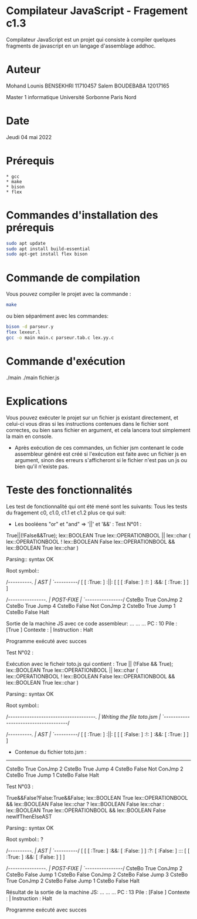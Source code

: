 # Compilateur JavaScript - Fragement c1.3
Compilateur JavaScript est un projet qui consiste à compiler quelques fragments de javascript en un langage d'assemblage addhoc.

# Auteur
Mohand Lounis BENSEKHRI     11710457
Salem BOUDEBABA             12017165
		
Master 1 informatique 
Université Sorbonne Paris Nord

# Date
Jeudi 04 mai 2022

# Prérequis
    * gcc
    * make
    * bison
    * flex

# Commandes d'installation des prérequis
```bash 
sudo apt update
sudo apt install build-essential
sudo apt-get install flex bison
```

# Commande de compilation
Vous pouvez compiler le projet avec la commande :
```bash 
make
```

ou bien séparément avec les commandes: 
```bash 
bison -d parseur.y
flex lexeur.l
gcc -o main main.c parseur.tab.c lex.yy.c
```

# Commande d'exécution
./main
./main fichier.js

# Explications
Vous pouvez exécuter le projet sur un fichier js existant directement, et celui-ci vous diras si les instructions contenues dans le fichier sont correctes, ou bien sans fichier en argument, et cela lancera tout simplement la main en console.

- Après exécution de ces commandes, un fichier jsm contenant le code assembleur généré est créé si l'exécution est faite avec un fichier js en argument, sinon des erreurs s'afficheront si le fichier n'est pas un js ou bien qu'il n'existe pas.

# Teste des fonctionnalités
Les test de fonctionnalité qui ont été mené sont les suivants: 
Tous les tests du fragement c0, c1.0, c1.1 et c1.2 plus ce qui suit:

* Les booléens "or" et "and" => '||' et '&&' :
Test N°01 :

True||(!False&&True);
lex::BOOLEAN True
lex::OPERATIONBOOL ||
lex::char (
lex::OPERATIONBOOL !
lex::BOOLEAN False
lex::OPERATIONBOOL &&
lex::BOOLEAN True
lex::char )

Parsing:: syntax OK

Root symbol:: 

/*----------.
|    AST    |
`----------*/
[ [ :True: ] :||: [ [ [ :False: ] :!: ] :&&: [ :True: ] ] ] 

/*----------------.
|    POST-FIXE    |
`----------------*/
CsteBo True
ConJmp 2
CsteBo True
Jump 4
CsteBo False
Not
ConJmp 2
CsteBo True
Jump 1
CsteBo False
Halt


Sortie de la machine JS avec ce code assembleur:
...
...
...
PC : 10
Pile : [True ]
Contexte : |
Instruction : Halt

Programme exécuté avec succes 


Test N°02 :

Exécution avec le ficheir toto.js qui contient : True || (!False && True);
lex::BOOLEAN True
lex::OPERATIONBOOL ||
lex::char (
lex::OPERATIONBOOL !
lex::BOOLEAN False
lex::OPERATIONBOOL &&
lex::BOOLEAN True
lex::char )

Parsing:: syntax OK

Root symbol:: 

/*-------------------------------------.
|    Writing the file toto.jsm    |
`-------------------------------------*/

/*----------.
|    AST    |
`----------*/
[ [ :True: ] :||: [ [ [ :False: ] :!: ] :&&: [ :True: ] ] ]



- Contenue du fichier toto.jsm :
--------------------------------

CsteBo True
ConJmp 2
CsteBo True
Jump 4
CsteBo False
Not
ConJmp 2
CsteBo True
Jump 1
CsteBo False
Halt







Test N°03 :

True&&False?False:True&&False;
lex::BOOLEAN True
lex::OPERATIONBOOL &&
lex::BOOLEAN False
lex::char ?
lex::BOOLEAN False
lex::char :
lex::BOOLEAN True
lex::OPERATIONBOOL &&
lex::BOOLEAN False
newIfThenElseAST

Parsing:: syntax OK

Root symbol:: ?

/*----------.
|    AST    |
`----------*/
[ [ [ :True: ] :&&: [ :False: ] ] :?: [ :False: ] ::: [ [ :True: ] :&&: [ :False: ] ] ] 

/*----------------.
|    POST-FIXE    |
`----------------*/
CsteBo True
ConJmp 2
CsteBo False
Jump 1
CsteBo False
ConJmp 2
CsteBo False
Jump 3
CsteBo True
ConJmp 2
CsteBo False
Jump 1
CsteBo False
Halt


Résultat de la sortie de la machine JS:
...
...
...
PC : 13
Pile : [False ]
Contexte : |
Instruction : Halt

Programme exécuté avec succes 